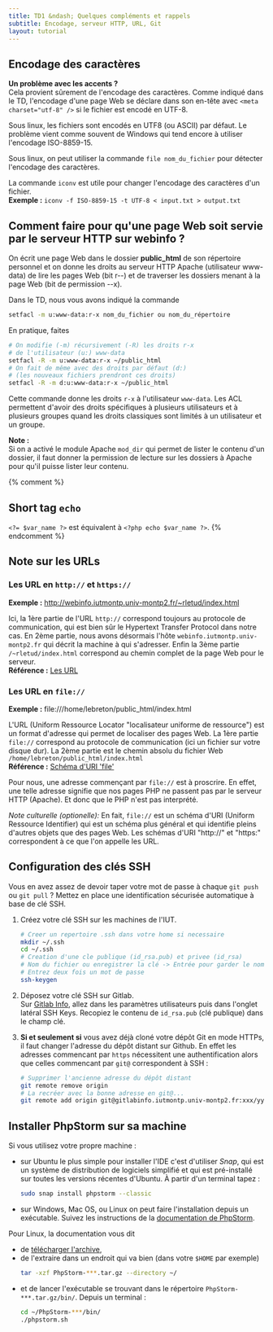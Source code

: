 ```yaml
---
title: TD1 &ndash; Quelques compléments et rappels
subtitle: Encodage, serveur HTTP, URL, Git
layout: tutorial
---
```


## Encodage des caractères

**Un problème avec les accents ?**  
Cela provient sûrement de l'encodage des caractères. Comme indiqué dans le TD,
l'encodage d'une page Web se déclare dans son en-tête avec `<meta
charset="utf-8" />` si le fichier est encodé en UTF-8.

Sous linux, les fichiers sont encodés en UTF8 (ou ASCII) par défaut. 
Le problème vient comme souvent de Windows qui tend encore à utiliser l'encodage
ISO-8859-15.

Sous linux, on peut utiliser la commande 
`file nom_du_fichier`
pour détecter l'encodage des caractères.

La commande `iconv` est utile pour changer l'encodage des caractères d'un fichier.  
**Exemple :** `iconv -f ISO-8859-15 -t UTF-8 < input.txt > output.txt`


<!--
% Créer un dossier WebServeur dans public-HTML puis un sous-dossier TD1
% Tuto NetBeans
-->


## Comment faire pour qu'une page Web soit servie par le serveur HTTP sur webinfo ?

On écrit une page Web dans le dossier **public_html** de son répertoire personnel et
on donne les droits au serveur HTTP Apache (utilisateur www-data) de lire les
pages Web (bit r--) et de traverser les dossiers menant à la page Web (bit de
permission --x).

Dans le TD, nous vous avons indiqué la commande

```bash
setfacl -m u:www-data:r-x nom_du_fichier ou nom_du_répertoire
```

En pratique, faites
```bash
# On modifie (-m) récursivement (-R) les droits r-x
# de l'utilisateur (u:) www-data
setfacl -R -m u:www-data:r-x ~/public_html
# On fait de même avec des droits par défaut (d:)
# (les nouveaux fichiers prendront ces droits)
setfacl -R -m d:u:www-data:r-x ~/public_html
```

Cette commande donne les droits `r-x` à l'utilisateur `www-data`. Les ACL
permettent d'avoir des droits spécifiques à plusieurs utilisateurs et à
plusieurs groupes quand les droits classiques sont limités à un utilisateur et un
groupe.

**Note :**  
Si on a activé le module Apache `mod_dir` qui permet de lister le
contenu d'un dossier, il faut donner la permission de lecture sur les dossiers à
Apache pour qu'il puisse lister leur contenu.

{% comment %}
## Short tag `echo`

`<?= $var_name ?>`  est équivalent à `<?php echo $var_name ?>`.
{% endcomment %}

## Note sur les URLs

### Les URL en `http://` et `https://`

**Exemple :** http://webinfo.iutmontp.univ-montp2.fr/~rletud/index.html 

Ici, la 1ère partie de l'URL `http://` correspond toujours au protocole de
communication, qui est bien sûr le Hypertext Transfer Protocol dans notre cas.
En 2ème partie, nous avons désormais l'hôte `webinfo.iutmontp.univ-montp2.fr`
qui décrit la machine à qui s'adresser. Enfin la 3ème partie
`/~rletud/index.html` correspond au chemin complet de la page Web pour le serveur.  
**Référence :** [Les URL](https://fr.wikipedia.org/wiki/Uniform_Resource_Locator)

<!--
Pour les formulaires, il faut définir la query string

Parler d'URL relative ? 

En général 
scheme:[//[user:password@]domain[:port]][/]path[?query][#fragment]
Nous reviendrons plus tard en particulier sur la partie query et fragment.
-->

### Les URL en `file://`

**Exemple :** file:///home/lebreton/public_html/index.html

L'URL (Uniform Ressource Locator "localisateur uniforme de ressource") est un
format d'adresse qui permet de localiser des pages Web. La 1ère partie
`file://` correspond au protocole de communication (ici un fichier sur votre
disque dur). La 2ème partie est le chemin absolu du fichier Web
`/home/lebreton/public_html/index.html`  
**Référence :** [Schéma d'URI 'file'](https://en.wikipedia.org/wiki/File_URI_scheme)


Pour nous, une adresse commençant par `file://` est à proscrire. En effet, une
telle adresse signifie que nos pages PHP ne passent pas par le serveur HTTP
(Apache). Et donc que le PHP n'est pas interprété.


*Note culturelle (optionelle):* En fait, `file://` est un schéma d'URI (Uniform Ressource
Identifier) qui est un schéma plus général et qui identifie pleins d'autres
objets que des pages Web.
Les schémas d'URI "http://" et "https:" correspondent à ce que l'on appelle
les URL.

## Configuration des clés SSH

Vous en avez assez de devoir taper votre mot de passe à chaque `git push` ou
`git pull` ? Mettez en place une identification sécurisée automatique à base de clé SSH.

  1. Créez votre clé SSH sur les machines de l'IUT.

     ```bash
     # Creer un repertoire .ssh dans votre home si necessaire
     mkdir ~/.ssh
     cd ~/.ssh
     # Creation d'une cle publique (id_rsa.pub) et privee (id_rsa)
     # Nom du fichier ou enregistrer la clé -> Entrée pour garder le nom par defaut id_rsa
     # Entrez deux fois un mot de passe
     ssh-keygen
     ```

     <!-- Besoin de ssh-agent ? ssh-add ~/.ssh/id_rsa (id_rsa optionnel) ? -->

  1. Déposez votre clé SSH sur Gitlab.  
     Sur [Gitlab Info](https://gitlabinfo.iutmontp.univ-montp2.fr/), allez dans les
     paramètres utilisateurs puis dans l'onglet latéral SSH Keys. Recopiez le contenu
     de `id_rsa.pub` (clé publique) dans le champ clé.

  1. **Si et seulement si** vous avez déjà cloné votre dépôt Git en mode HTTPs, 
     il faut changer l'adresse du dépôt distant sur Github. En effet les
     adresses commencant par `https` nécessitent une authentification alors que
     celles commencant par `git@` correspondent à SSH :
	 
     ```bash
     # Supprimer l'ancienne adresse du dépôt distant
	 git remote remove origin
	 # La recréer avec la bonne adresse en git@...
	 git remote add origin git@gitlabinfo.iutmontp.univ-montp2.fr:xxx/yyy.git
     ```
	 
## Installer PhpStorm sur sa machine

Si vous utilisez votre propre machine :
* sur Ubuntu le plus simple pour installer l'IDE c'est d'utiliser _Snap_, qui est un système de distribution de logiciels simplifié et qui est pré-installé sur toutes les versions récentes d'Ubuntu. À partir d'un terminal tapez :

    ```bash
    sudo snap install phpstorm --classic
    ```

* sur Windows, Mac OS, ou Linux on peut faire l'installation depuis un exécutable. Suivez les instructions de la 
[documentation de PhpStorm](https://www.jetbrains.com/help/phpstorm/installation-guide.html#standalone).

Pour Linux, la documentation vous dit 
* de [télécharger l'archive](https://www.jetbrains.com/phpstorm/download/),
* de l'extraire dans un endroit qui va bien (dans votre `$HOME` par exemple)    
    ```bash
    tar -xzf PhpStorm-***.tar.gz --directory ~/
    ```
* et de lancer l'exécutable se trouvant dans le répertoire `PhpStorm-***.tar.gz/bin/`. Depuis un terminal :
    ```bash
    cd ~/PhpStorm-***/bin/
    ./phpstorm.sh
    ```
